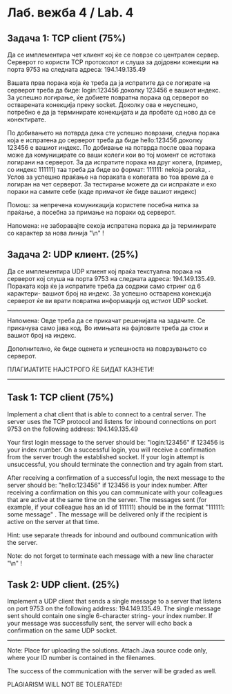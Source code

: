 # Лаб. вежба 4 / Lab. 4


## Задача 1: TCP client (75%)

Да се имплементира чет клиент кој ќе се поврзе со централен сервер. Серверот го користи TCP протоколот и слуша за дојдовни конекции на порта 9753 на следната адреса: 194.149.135.49

Вашата прва порака која ќе треба да ја испратите да се логирате на серверот треба да биде: login:123456 доколку 123456 е вашиот индекс. За успешно логирање, ќе добиете повратна порака од серверот во остварената конекција преку socket. Доколку ова е неуспешно, потребно е да ја терминирате конекцијата и да пробате од ново да се конектирате.


По добивањето на потврда дека сте успешно поврзани, следна порака која е испратена до серверот треба да биде hello:123456 доколку 123456 е вашиот индекс. По добивање на потврда после оваа порака може да комуницирате со ваши колеги кои во тој момент се истотака логирани на серверот. За да испратите порака на друг колега, (пример, со индекс 111111) таа треба да биде во формат: 111111: nekoja poraka, . Услов за успешно праќање на пораката е колегата во тоа време да е логиран на чет серверот. За тестирање можете да си испраќате и ехо пораки на самите себе (каде примачот ќе биде вашиот индекс)


Помош: за непречена комуникација користете посебна нитка за праќање, а посебна за примање на пораки од серверот.

Напомена: не заборавајте секоја испратена порака да ја терминирате со карактер за нова линија "\n" !

## Задача 2: UDP клиент. (25%)

Да се имплементира UDP клиент кој праќа текстуална порака на серверот кој слуша на порта 9753 на следната адреса: 194.149.135.49. Пораката која ќе ја испратите треба да содржи само стринг од 6 карактери- вашиот број на индекс. За успешно остварена конекција серверот ќе ви врати повратна информација од истиот UDP socket.

-------------------------------------------------

Напомена:
Овде треба да се прикачат решенијата на задачите. Се прикачува само јава код. Во имињата на фајловите треба да стои и вашиот број на индекс.

Дополнително, ќе биде оценета и успешноста на поврзувањето со серверот.

ПЛАГИЈАТИТЕ НАЈСТРОГО ЌЕ БИДАТ КАЗНЕТИ!

---------------------------------------------------------------------------------------------------------------------------------------------

## Task 1: TCP client (75%)

Implement a chat client that is able to connect to a central server. The server uses the TCP protocol and listens for inbound connections on port 9753 on the following address: 194.149.135.49

Your first login message to the server should be: "login:123456" if 123456 is your index number. On a successful login, you will receive a confirmation from the server trough the established socket. If your login attempt is unsuccessful, you should terminate the connection and try again from start.


After receiving a confirmation of a successful login, the next message to the server should be: "hello:123456" if 123456 is your index number. After receiving a confirmation on this you can communicate with your colleagues that are active at the same time on the server. The messages sent (for example, if your colleague has an id of 111111) should be in the format "111111: some message" . The message will be delivered only if the recipient is active on the server at that time.


Hint: use separate threads for inbound and outbound communication with the server.

Note: do not forget to terminate each message with a new line character "\n" !

## Task 2: UDP client. (25%)

Implement a UDP client that sends a single message to a server that listens on port 9753 on the following address: 194.149.135.49. The single message sent should contain one single 6-character string- your index number. If your message was successfully sent, the server will echo back a confirmation on the same UDP socket.

------------------------------------------------------------------
Note:
Place for uploading the solutions. Attach Java source code only, where your ID number is contained in the filenames.

The success of the communication with the server will be graded as well. 

PLAGIARISM WILL NOT BE TOLERATED!
